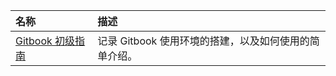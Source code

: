 | 名称 | 描述 |
| :-- | :-- |
| [Gitbook 初级指南](../2019/02/others/GitbookIntroduction.md) | 记录 Gitbook 使用环境的搭建，以及如何使用的简单介绍。 |